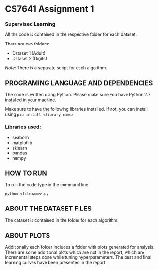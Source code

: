 # CS7641 Assignment 1

### Supervised Learning

All the code is contained in the respective folder for each dataset.

There are two folders:

- Dataset 1 (Adult)
- Dataset 2 (Digits)

*Note:* There is a separate script for each algorithm.

## PROGRAMING LANGUAGE AND DEPENDENCIES

The code is written using Python. Please make sure you have Python 2.7 installed in your machine.

Make sure to have the following libraries installed. If not, you can install using ```pip install <library name>```

### Libraries used:
- seaborn
- matplotlib
- sklearn
- pandas
- numpy

## HOW TO RUN

To run the code type in the command line:

```python <filename>.py```

## ABOUT THE DATASET FILES

The dataset is contained in the folder for each algorithm.

## ABOUT PLOTS

Additionally each folder includes a folder with plots generated for analysis. There are some additional
plots which are not in the report, which are incremental steps done while tuning hyperparameters. The best
and final learning curves have been presented in the report.

